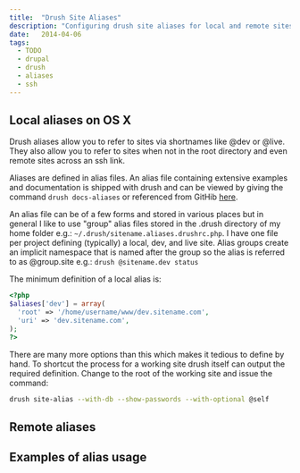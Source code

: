 ```yaml
---
title:  "Drush Site Aliases"
description: "Configuring drush site aliases for local and remote sites."
date:   2014-04-06
tags: 
  - TODO
  - drupal
  - drush
  - aliases
  - ssh
---
```


## Local aliases on OS X

Drush aliases allow you to refer to sites via shortnames like @dev or @live. They also allow you to refer to sites when not in the root directory and even remote sites across an ssh link.

Aliases are defined in alias files. An alias file containing extensive examples and documentation is shipped with drush and can be viewed by giving the command `drush docs-aliases` or referenced from GitHib [here](https://github.com/drush-ops/drush/blob/master/examples/example.aliases.drushrc.php).

An alias file can be of a few forms and stored in various places but in general I like to use "group" alias files stored in the .drush directory of my home folder e.g.: `~/.drush/sitename.aliases.drushrc.php`. I have one file per project defining (typically) a local, dev, and live site. Alias groups create an implicit namespace that is named after the group so the alias is referred to as @group.site e.g.: `drush @sitename.dev status`


The minimum definition of a local alias is:

```php
<?php
$aliases['dev'] = array(
  'root' => '/home/username/www/dev.sitename.com',
  'uri' => 'dev.sitename.com',
);
?>
```

There are many more options than this which makes it tedious to define by hand. To shortcut the process for a working site drush itself can output the required definition. Change to the root of the working site and issue the command:

```bash
drush site-alias --with-db --show-passwords --with-optional @self
```

## Remote aliases



## Examples of alias usage

